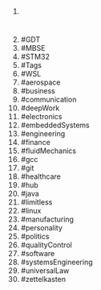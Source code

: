 1. #
1. #GDT
1. #MBSE
1. #STM32
1. #Tags
1. #WSL
1. #aerospace
1. #business
1. #communication
1. #deepWork
1. #electronics
1. #embeddedSystems
1. #engineering
1. #finance
1. #fluidMechanics
1. #gcc
1. #git
1. #healthcare
1. #hub
1. #java
1. #limitless
1. #linux
1. #manufacturing
1. #personality
1. #politics
1. #qualityControl
1. #software
1. #systemsEngineering
1. #universalLaw
1. #zettelkasten
